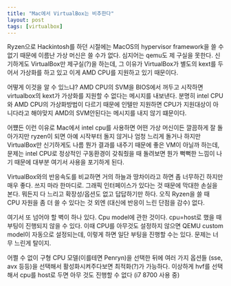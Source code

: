 ```yaml
---
title: "Mac에서 VirtualBox는 비추한다"
layout: post
tags: [virtualbox]
---
```


Ryzen으로 Hackintosh를 하던 시절에는 MacOS의 hypervisor framework을 쓸 수 없기 때문에 이름난 가상 머신은 쓸 수가 없다. 심지어는 qemu도 제 구실을 못한다. 신기하게도 VirtualBox만 제구실(?)을 하는데, 그 이유가 VirtualBox가 별도의 kext를 두어서 가상화를 하고 있고 이게 AMD CPU를 지원하고 있기 때문이다. 

어떻게 이것을 알 수 있느냐? AMD CPU의 SVM을 BIOS에서 꺼두고 시작하면 virtualbox의 kext가 가상화를 지원할 수 없다는 메시지를 내보낸다. 분명히 intel CPU와 AMD CPU의 가상화방법이 다르기 때문에 인텔만 지원하면 CPU가 지원대상이 아니다라고 해야맞지 AMD의 SVM안된다는 메시지를 내지 않기 떄문이다.

어쩄든 이런 이유로 Mac에서 intel cpu를 사용하면 어떤 가상 머신이든 깔끔하게 잘 돌아가지만 ryzen이 되면 아예 시작부터 돌지 않거나 엄청 느리게 돌거나 하지만 VirtualBox만 신기하게도 나름 뭔가 결과를 내주기 때문에 좋은 VM이 아닐까 하는데, 문제는 intel CPU로 정상적인 구동환경이 갖춰줬을 때 돌려보면 뭔가 뻑뻑한 느낌이 나기 때문에 대부분 여기서 사용을 포기하게 된다.

VirtualBox와의 반응속도를 비교하면 거의 하늘과 땅차이라고 하면 좀 너무하긴 하지만 매우 좋다. 쓰지 마라 한마디로. 그래픽 인터페이스가 있다는 것 때문에 막대한 손실을 본다. 뭐든지 다 느리고 확장성/옵션도 없고 답답하기만 하다. 오직 Ryzen을 쓸 때 CPU 자원을 좀 더 쓸 수 있다는 것 외엔 (대신에 반응이 느린 단점을 감수) 없다. 

여기서 또 넘어야 할 벽이 하나 있다. Cpu model에 관한 것이다. cpu=host로 했을 때 부팅이 진행되지 않을 수 있다. 이때 CPU를 아무것도 설정하지 않으면 QEMU custom model이 자동으로 설정되는데, 이렇게 하면 일단 부팅을 진행할 수는 있다. 문제는 너무 느린게 탈이지.

어쩔 수 없이 구형 CPU 모델(이를테면 Penryn)을 선택한 뒤에 여러 가지 옵션들 (sse, avx 등등)을 선택해서 활성화시켜주다보면 최적화(?)가 가능하다. 이상하게 hvf를 선택해서 cpu를 host로 두면 아무 것도 진행할 수 없다 (i7 8700 사용 중)